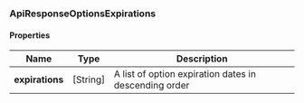 
[//]: # (CLASS:ApiResponseOptionsExpirations)

[//]: # (KIND:object)

### ApiResponseOptionsExpirations

#### Properties

[//]: # (START_DEFINITION)

Name | Type | Description
------------ | ------------- | -------------
**expirations** | [String] | A list of option expiration dates in descending order &nbsp;

[//]: # (END_DEFINITION)





